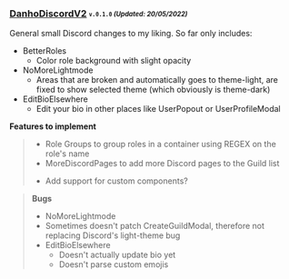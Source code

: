 ### [DanhoDiscordV2](/dist/bd/DanhoDiscordV2.plugin.js) <sub><sup>`v.0.1.0` *(Updated: 20/05/2022)*</sup></sub>
General small Discord changes to my liking. So far only includes:
* BetterRoles
  - Color role background with slight opacity
* NoMoreLightmode
  - Areas that are broken and automatically goes to theme-light, are fixed to show selected theme (which obviously is theme-dark)
* EditBioElsewhere
  - Edit your bio in other places like UserPopout or UserProfileModal

**Features to implement**
> * Role Groups to group roles in a container using REGEX on the role's name
> * MoreDiscordPages to add more Discord pages to the Guild list
> - Add support for custom components?

> **Bugs**
>  * NoMoreLightmode
>   * Sometimes doesn't patch CreateGuildModal, therefore not replacing Discord's light-theme bug
> * EditBioElsewhere
>   * Doesn't actually update bio yet
>   * Doesn't parse custom emojis